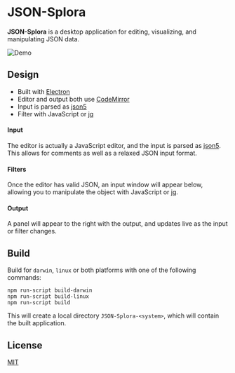# JSON-Splora

**JSON-Splora** is a desktop application for editing, visualizing, and manipulating JSON data.

![Demo](https://github.com/wellsjo/json-splora/blob/master/app/assets/demo.gif)

## Design
- Built with [Electron](http://electron.atom.io/)
- Editor and output both use [CodeMirror](https://codemirror.net/)
- Input is parsed as [json5](http://json5.org/)
- Filter with JavaScript or [jq](https://stedolan.github.io/jq/)

#### Input
The editor is actually a JavaScript editor, and the input is parsed as [json5](http://json5.org/). This allows for comments as well as a relaxed JSON input format.

#### Filters
Once the editor has valid JSON, an input window will appear below, allowing you to manipulate the object with JavaScript or [jq](https://stedolan.github.io/jq/).

#### Output
A panel will appear to the right with the output, and updates live as the input or filter changes.

## Build
Build for `darwin`, `linux` or both platforms with one of the following commands:
```
npm run-script build-darwin
npm run-script build-linux
npm run-script build
```
This will create a local directory `JSON-Splora-<system>`, which will contain the built application.

## License
[MIT](https://github.com/wellsjo/json-splora/blob/master/LICENSE)
